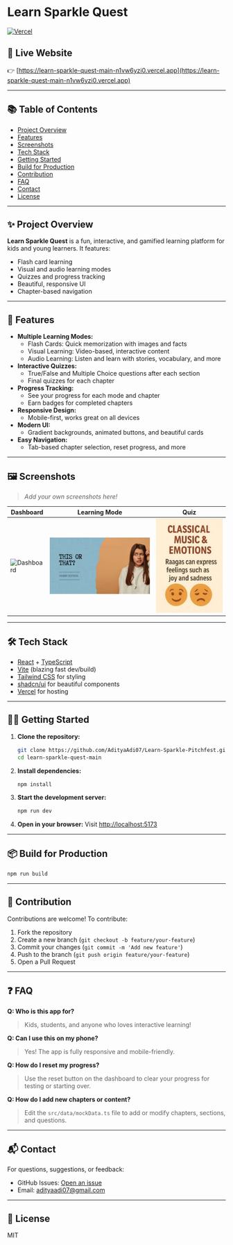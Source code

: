 # Learn Sparkle Quest

[![Vercel](https://vercel.com/button)](https://learn-sparkle-quest-main-n1vw6yzi0.vercel.app)

## 🌟 Live Website

👉 [https://learn-sparkle-quest-main-n1vw6yzi0.vercel.app](https://learn-sparkle-quest-main-n1vw6yzi0.vercel.app)

---

## 📚 Table of Contents
- [Project Overview](#-project-overview)
- [Features](#-features)
- [Screenshots](#-screenshots)
- [Tech Stack](#-tech-stack)
- [Getting Started](#-getting-started)
- [Build for Production](#-build-for-production)
- [Contribution](#-contribution)
- [FAQ](#-faq)
- [Contact](#-contact)
- [License](#-license)

---

## ✨ Project Overview

**Learn Sparkle Quest** is a fun, interactive, and gamified learning platform for kids and young learners. It features:
- Flash card learning
- Visual and audio learning modes
- Quizzes and progress tracking
- Beautiful, responsive UI
- Chapter-based navigation

---

## 🚀 Features

- **Multiple Learning Modes:**
  - Flash Cards: Quick memorization with images and facts
  - Visual Learning: Video-based, interactive content
  - Audio Learning: Listen and learn with stories, vocabulary, and more
- **Interactive Quizzes:**
  - True/False and Multiple Choice questions after each section
  - Final quizzes for each chapter
- **Progress Tracking:**
  - See your progress for each mode and chapter
  - Earn badges for completed chapters
- **Responsive Design:**
  - Mobile-first, works great on all devices
- **Modern UI:**
  - Gradient backgrounds, animated buttons, and beautiful cards
- **Easy Navigation:**
  - Tab-based chapter selection, reset progress, and more

---

## 🖼️ Screenshots

> _Add your own screenshots here!_

| Dashboard | Learning Mode | Quiz |
|-----------|--------------|------|
| ![Dashboard](public/assets/1.png) | ![Learning](public/vid/v1.png) | ![Quiz](public/music/mm1.png) |

---

## 🛠️ Tech Stack

- [React](https://react.dev/) + [TypeScript](https://www.typescriptlang.org/)
- [Vite](https://vitejs.dev/) (blazing fast dev/build)
- [Tailwind CSS](https://tailwindcss.com/) for styling
- [shadcn/ui](https://ui.shadcn.com/) for beautiful components
- [Vercel](https://vercel.com/) for hosting

---

## 🧑‍💻 Getting Started

1. **Clone the repository:**
   ```bash
   git clone https://github.com/AdityaAdi07/Learn-Sparkle-Pitchfest.git
   cd learn-sparkle-quest-main
   ```
2. **Install dependencies:**
   ```bash
   npm install
   ```
3. **Start the development server:**
   ```bash
   npm run dev
   ```
4. **Open in your browser:**
   Visit [http://localhost:5173](http://localhost:5173)

---

## 📦 Build for Production

```bash
npm run build
```

---

## 🤝 Contribution

Contributions are welcome! To contribute:
1. Fork the repository
2. Create a new branch (`git checkout -b feature/your-feature`)
3. Commit your changes (`git commit -m 'Add new feature'`)
4. Push to the branch (`git push origin feature/your-feature`)
5. Open a Pull Request

---

## ❓ FAQ

**Q: Who is this app for?**
> Kids, students, and anyone who loves interactive learning!

**Q: Can I use this on my phone?**
> Yes! The app is fully responsive and mobile-friendly.

**Q: How do I reset my progress?**
> Use the reset button on the dashboard to clear your progress for testing or starting over.

**Q: How do I add new chapters or content?**
> Edit the `src/data/mockData.ts` file to add or modify chapters, sections, and questions.

---

## 📬 Contact

For questions, suggestions, or feedback:
- GitHub Issues: [Open an issue](https://github.com/AdityaAdi07/Learn-Sparkle-Pitchfest/issues)
- Email: [adityaadi07@gmail.com](mailto:sushmaaditya717@gmail.com)

---

## 📄 License

MIT
